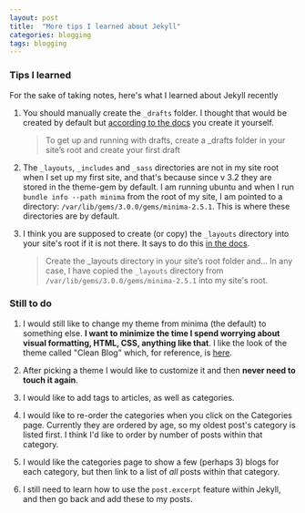 ```yaml
---
layout: post
title:  "More tips I learned about Jekyll"
categories: blogging
tags: blogging
---
```


### Tips I learned
For the sake of taking notes, here's what I learned about Jekyll recently

1. You should manually create the ```_drafts``` folder. I thought that would be created by default but [according to the docs](https://jekyllrb.com/docs/posts/#drafts) you create it yourself.
   >To get up and running with drafts, create a _drafts folder in your site’s root and create your first draft

2. The ```_layouts```, ```_includes``` and ```_sass``` directories are not in my site root when I set up my first site, and that's because since v 3.2 they are stored in the theme-gem by default. I am running ubuntu and when I run ```bundle info --path minima``` from the root of my site, I am pointed to a directory: ```/var/lib/gems/3.0.0/gems/minima-2.5.1```. This is where these directories are by default.

3. I think you are supposed to create (or copy) the ```_layouts``` directory into your site's root if it is not there. It says to do this [in the docs](https://jekyllrb.com/docs/step-by-step/04-layouts/#creating-a-layout).
   >Create the _layouts directory in your site’s root folder and...
   In any case, I have copied the ```_layouts``` directory from ```/var/lib/gems/3.0.0/gems/minima-2.5.1``` into my site's root.

### Still to do

1. I would still like to change my theme from minima (the default) to something else. **I want to minimize the time I spend worrying about visual formatting, HTML, CSS, anything like that**. I like the look of the theme called "Clean Blog" which, for reference, is [here](https://jekyllthemes.io/theme/startbootstrap-clean-blog-jekyll). 

2. After picking a theme I would like to customize it and then **never need to touch it again**. 

3. I would like to add tags to articles, as well as categories.

4. I would like to re-order the categories when you click on the Categories page. Currently they are ordered by age, so my oldest post's category is listed first. I think I'd like to order by number of posts within that category.

5. I would like the categories page to show a few (perhaps 3) blogs for each category, but then link to a list of *all* posts within that category.

6. I still need to learn how to use the ```post.excerpt``` feature within Jekyll, and then go back and add these to my posts.